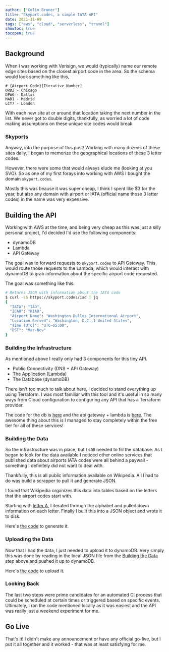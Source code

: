 ```yaml
---
author: ["Colin Bruner"]
title: "Skyport.codes, a simple IATA API"
date: 2021-11-09
tags: ["aws", "cloud", "serverless", "travel"]
showtoc: true
tocopen: true
---
```


## Background

When I was working with Verisign, we would (typically) name our remote edge sites based on the closest airport code in the area. So the schema would look something like this,

```
# {Airport Code}[Iterative Number]
ORD2 - Chicago
DFW6 - Dallas
MAD1 - Madrid
LCY7 - London
```

With each new site at or around that location taking the next number in the list. We never got to double digits, thankfully, as worried a lot of code making assumptions on these unique site codes would break.

### Skyports

Anyway, into the purpose of this post! Working with many dozens of these sites daily, I began to memorize the geographical locations of these 3 letter codes.

However, there were some that would always elude me (looking at you SVO). So as one of my first forays into working with AWS I bought the domain `skyport.codes`.

Mostly this was beause it was super cheap, I think I spent like $3 for the year, but also any domain with airport or IATA (official name those 3 letter codes) in the name was very expensive.

## Building the API

Working with AWS at the time, and being very cheap as this was just a silly personal project, I'd decided I'd use the following components:

- dynamoDB
- Lambda
- API Gateway

The goal was to forward requests to `skyport.codes` to API Gateway. This would route those requests to the Lambda, which would interact with dynamoDB to grab information about the specific airport code requested.

The goal was something like this:

```bash
# Returns JSON with information about the IATA code
$ curl -sS https://skyport.codes/iad | jq
{
  "IATA": "IAD",
  "ICAO": "KIAD",
  "Airport Name": "Washington Dulles International Airport",
  "Location Served": "Washington, D.C.,1 United States",
  "Time (UTC)": "UTC−05:00",
  "DST": "Mar-Nov"
}
```

### Building the Infrastructure

As mentioned above I really only had 3 components for this tiny API.

- Public Connectivity (DNS + API Gateway)
- The Application (Lambda)
- The Database (dynamoDB)

There isn't too much to talk about here, I decided to stand everything up using Terraform. I was most familiar with this tool and it's useful in so many ways from Cloud configuration to configuring any API that has a Terraform provider.

The code for the db is [here][db] and the api gateway + lambda is [here][api]. The awesome thing about this is I managed to stay completely within the free tier for all of these services!

### Building the Data

So the infrastructure was in place, but I still needed to fill the database. As I began to look for the data available I noticed other online services that published data about airports IATA codes were all behind a paywall - something I definitely did not want to deal with.

Thankfully, this is all public information available on Wikipedia. All I had to do was build a scrapper to pull it and generate JSON.

I found that Wikipedia organizes this data into tables based on the letters that the airport codes start with.

Starting with [letter A][code_a], I iterated through the alphabet and pulled down information on each letter. Finally I built this into a JSON object and wrote it to disk.

Here's [the code][generate] to generate it.

### Uploading the Data

Now that I had the data, I just needed to upload it to dynamoDB. Very simply this was done by reading in the local JSON file from the [Building the Data](#building-the-data) step above and pushed it up to dynamoDB.

Here's [the code][upload] to upload it.

### Looking Back

The last two steps were prime candidates for an automated CI process that could be scheduled at certain times or triggered based on specific events. Ultimately, I ran the code mentioned locally as it was easiest and the API was really just a weekend experiment for me.

## Go Live

That's it! I didn't make any announcement or have any official go-live, but I put it all together and it worked - that was at least satisfying for me.

[code_a]: https://en.wikipedia.org/wiki/List_of_airports_by_IATA_airport_code:_A
[generate]: https://github.com/colinbruner/skyport.codes/tree/main/data/generate
[upload]: https://github.com/colinbruner/skyport.codes/tree/main/data/upload
[db]: https://github.com/colinbruner/skyport.codes/tree/main/infra/db
[api]: https://github.com/colinbruner/skyport.codes/tree/main/infra/api

